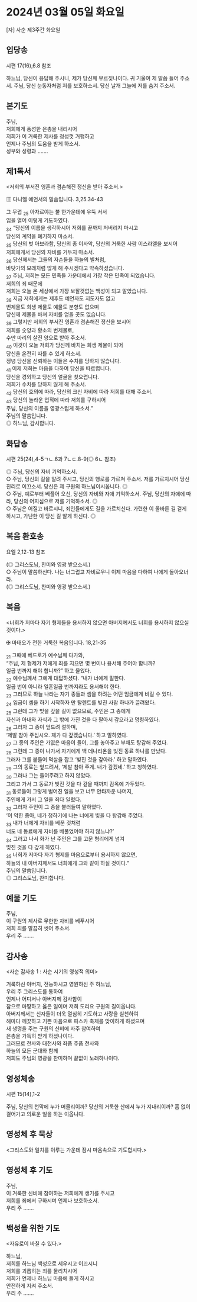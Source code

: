 # 2024년 03월 05일 화요일

[자] 사순 제3주간 화요일  


## 입당송

시편 17(16),6.8 참조

하느님, 당신이 응답해 주시니, 제가 당신께 부르짖나이다. 귀 기울여 제 말씀 들어 주소서. 주님, 당신 눈동자처럼 저를 보호하소서. 당신 날개 그늘에 저를 숨겨 주소서.  
  
## 본기도

주님,  
저희에게 풍성한 은총을 내리시어  
저희가 이 거룩한 제사를 정성껏 거행하고  
언제나 주님의 도움을 받게 하소서.  
성부와 성령과 …….  
  
## 제1독서

<저희의 부서진 영혼과 겸손해진 정신을 받아 주소서.>

▥ 다니엘 예언서의 말씀입니다. 3,25.34-43

그 무렵 <sub>25</sub> 아자르야는 불 한가운데에 우뚝 서서  
입을 열어 이렇게 기도하였다.  
<sub>34</sub> “당신의 이름을 생각하시어 저희를 끝까지 저버리지 마시고  
당신의 계약을 폐기하지 마소서.  
<sub>35</sub> 당신의 벗 아브라함, 당신의 종 이사악, 당신의 거룩한 사람 이스라엘을 보시어  
저희에게서 당신의 자비를 거두지 마소서.  
<sub>36</sub> 당신께서는 그들의 자손들을 하늘의 별처럼,  
바닷가의 모래처럼 많게 해 주시겠다고 약속하셨습니다.  
<sub>37</sub> 주님, 저희는 모든 민족들 가운데에서 가장 작은 민족이 되었습니다.  
저희의 죄 때문에  
저희는 오늘 온 세상에서 가장 보잘것없는 백성이 되고 말았습니다.  
<sub>38</sub> 지금 저희에게는 제후도 예언자도 지도자도 없고  
번제물도 희생 제물도 예물도 분향도 없으며  
당신께 제물을 바쳐 자비를 얻을 곳도 없습니다.  
<sub>39</sub> 그렇지만 저희의 부서진 영혼과 겸손해진 정신을 보시어  
저희를 숫양과 황소의 번제물로,  
수만 마리의 살진 양으로 받아 주소서.  
<sub>40</sub> 이것이 오늘 저희가 당신께 바치는 희생 제물이 되어  
당신을 온전히 따를 수 있게 하소서.  
정녕 당신을 신뢰하는 이들은 수치를 당하지 않습니다.  
<sub>41</sub> 이제 저희는 마음을 다하여 당신을 따르렵니다.  
당신을 경외하고 당신의 얼굴을 찾으렵니다.  
저희가 수치를 당하지 않게 해 주소서.  
<sub>42</sub> 당신의 호의에 따라, 당신의 크신 자비에 따라 저희를 대해 주소서.  
<sub>43</sub> 당신의 놀라운 업적에 따라 저희를 구하시어  
주님, 당신의 이름을 영광스럽게 하소서.”  
주님의 말씀입니다.  
◎ 하느님, 감사합니다.  
  
## 화답송

시편 25(24),4-5ㄱㄴ.6과 7ㄴㄷ.8-9(◎ 6ㄴ 참조)

◎ 주님, 당신의 자비 기억하소서.  
○ 주님, 당신의 길을 알려 주시고, 당신의 행로를 가르쳐 주소서. 저를 가르치시어 당신 진리로 이끄소서. 당신은 제 구원의 하느님이시옵니다. ◎  
○ 주님, 예로부터 베풀어 오신, 당신의 자비와 자애 기억하소서. 주님, 당신의 자애에 따라, 당신의 어지심으로 저를 기억하소서. ◎  
○ 주님은 어질고 바르시니, 죄인들에게도 길을 가르치신다. 가련한 이 올바른 길 걷게 하시고, 가난한 이 당신 길 알게 하신다. ◎  
  
## 복음 환호송

요엘 2,12-13 참조

(◎ 그리스도님, 찬미와 영광 받으소서.)  
○ 주님이 말씀하신다. 나는 너그럽고 자비로우니 이제 마음을 다하여 나에게 돌아오너라.  
(◎ 그리스도님, 찬미와 영광 받으소서.)  
  
## 복음

<너희가 저마다 자기 형제들을 용서하지 않으면 아버지께서도 너희를 용서하지 않으실 것이다.>

✠ 마태오가 전한 거룩한 복음입니다. 18,21-35

<sub>21</sub> 그때에 베드로가 예수님께 다가와,  
“주님, 제 형제가 저에게 죄를 지으면 몇 번이나 용서해 주어야 합니까?  
일곱 번까지 해야 합니까?” 하고 물었다.  
<sub>22</sub> 예수님께서 그에게 대답하셨다. “내가 너에게 말한다.  
일곱 번이 아니라 일흔일곱 번까지라도 용서해야 한다.  
<sub>23</sub> 그러므로 하늘 나라는 자기 종들과 셈을 하려는 어떤 임금에게 비길 수 있다.  
<sub>24</sub> 임금이 셈을 하기 시작하자 만 탈렌트를 빚진 사람 하나가 끌려왔다.  
<sub>25</sub> 그런데 그가 빚을 갚을 길이 없으므로, 주인은 그 종에게  
자신과 아내와 자식과 그 밖에 가진 것을 다 팔아서 갚으라고 명령하였다.  
<sub>26</sub> 그러자 그 종이 엎드려 절하며,  
‘제발 참아 주십시오. 제가 다 갚겠습니다.’ 하고 말하였다.  
<sub>27</sub> 그 종의 주인은 가엾은 마음이 들어, 그를 놓아주고 부채도 탕감해 주었다.  
<sub>28</sub> 그런데 그 종이 나가서 자기에게 백 데나리온을 빚진 동료 하나를 만났다.  
그러자 그를 붙들어 멱살을 잡고 ‘빚진 것을 갚아라.’ 하고 말하였다.  
<sub>29</sub> 그의 동료는 엎드려서, ‘제발 참아 주게. 내가 갚겠네.’ 하고 청하였다.  
<sub>30</sub> 그러나 그는 들어주려고 하지 않았다.  
그리고 가서 그 동료가 빚진 것을 다 갚을 때까지 감옥에 가두었다.  
<sub>31</sub> 동료들이 그렇게 벌어진 일을 보고 너무 안타까운 나머지,  
주인에게 가서 그 일을 죄다 일렀다.  
<sub>32</sub> 그러자 주인이 그 종을 불러들여 말하였다.  
‘이 악한 종아, 네가 청하기에 나는 너에게 빚을 다 탕감해 주었다.  
<sub>33</sub> 내가 너에게 자비를 베푼 것처럼  
너도 네 동료에게 자비를 베풀었어야 하지 않느냐?’  
<sub>34</sub> 그러고 나서 화가 난 주인은 그를 고문 형리에게 넘겨  
빚진 것을 다 갚게 하였다.  
<sub>35</sub> 너희가 저마다 자기 형제를 마음으로부터 용서하지 않으면,  
하늘의 내 아버지께서도 너희에게 그와 같이 하실 것이다.”  
주님의 말씀입니다.  
◎ 그리스도님, 찬미합니다.  
  
## 예물 기도

주님,  
이 구원의 제사로 무한한 자비를 베푸시어  
저희 죄를 말끔히 씻어 주소서.  
우리 주 …….  
  
## 감사송

<사순 감사송 1 : 사순 시기의 영성적 의미>

거룩하신 아버지, 전능하시고 영원하신 주 하느님,  
우리 주 그리스도를 통하여  
언제나 어디서나 아버지께 감사함이  
참으로 마땅하고 옳은 일이며 저희 도리요 구원의 길이옵니다.  
아버지께서는 신자들이 더욱 열심히 기도하고 사랑을 실천하여  
해마다 깨끗하고 기쁜 마음으로 파스카 축제를 맞이하게 하셨으며  
새 생명을 주는 구원의 신비에 자주 참여하여  
은총을 가득히 받게 하셨나이다.  
그러므로 천사와 대천사와 좌품 주품 천사와  
하늘의 모든 군대와 함께  
저희도 주님의 영광을 찬미하며 끝없이 노래하나이다.  
  
## 영성체송

시편 15(14),1-2

주님, 당신의 천막에 누가 머물리이까? 당신의 거룩한 산에서 누가 지내리이까? 흠 없이 걸어가고 의로운 일을 하는 이옵니다.  
  
## 영성체 후 묵상

<그리스도와 일치를 이루는 가운데 잠시 마음속으로 기도합시다.>  
## 영성체 후 기도

주님,  
이 거룩한 신비에 참여하는 저희에게 생기를 주시고  
저희를 죄에서 구하시며 언제나 보호하소서.  
우리 주 …….  
  
## 백성을 위한 기도

<자유로이 바칠 수 있다.>

하느님,  
저희를 하느님 백성으로 세우시고 이끄시니  
저희를 괴롭히는 죄를 물리치시어  
저희가 언제나 하느님 마음에 들게 하시고  
안전하게 지켜 주소서.  
우리 주 …….